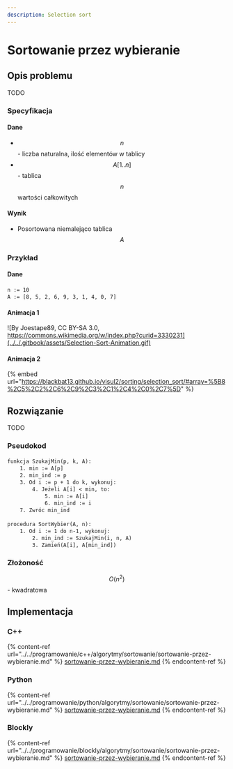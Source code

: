 ```yaml
---
description: Selection sort
---
```


# Sortowanie przez wybieranie

## Opis problemu

TODO

### Specyfikacja

#### Dane

* $$n$$ - liczba naturalna, ilość elementów w tablicy
* $$A[1..n]$$ - tablica $$n$$ wartości całkowitych

#### Wynik

* Posortowana niemalejąco tablica $$A$$ 

### Przykład

#### Dane

```
n := 10
A := [8, 5, 2, 6, 9, 3, 1, 4, 0, 7]
```

#### Animacja 1

![By Joestape89, CC BY-SA 3.0, https://commons.wikimedia.org/w/index.php?curid=3330231](../../.gitbook/assets/Selection-Sort-Animation.gif)

#### Animacja 2

{% embed url="https://blackbat13.github.io/visul2/sorting/selection_sort/#array=%5B8%2C5%2C2%2C6%2C9%2C3%2C1%2C4%2C0%2C7%5D" %}

## Rozwiązanie

TODO

### Pseudokod

```
funkcja SzukajMin(p, k, A):
    1. min := A[p]
    2. min_ind := p
    3. Od i := p + 1 do k, wykonuj:
        4. Jeżeli A[i] < min, to:
            5. min := A[i]
            6. min_ind := i
    7. Zwróc min_ind

procedura SortWybier(A, n):
    1. Od i := 1 do n-1, wykonuj:
        2. min_ind := SzukajMin(i, n, A)
        3. Zamień(A[i], A[min_ind])
```

### Złożoność

$$O(n^2)$$ - kwadratowa

## Implementacja

### C++

{% content-ref url="../../programowanie/c++/algorytmy/sortowanie/sortowanie-przez-wybieranie.md" %}
[sortowanie-przez-wybieranie.md](../../programowanie/c++/algorytmy/sortowanie/sortowanie-przez-wybieranie.md)
{% endcontent-ref %}

### Python

{% content-ref url="../../programowanie/python/algorytmy/sortowanie/sortowanie-przez-wybieranie.md" %}
[sortowanie-przez-wybieranie.md](../../programowanie/python/algorytmy/sortowanie/sortowanie-przez-wybieranie.md)
{% endcontent-ref %}

### Blockly

{% content-ref url="../../programowanie/blockly/algorytmy/sortowanie/sortowanie-przez-wybieranie.md" %}
[sortowanie-przez-wybieranie.md](../../programowanie/blockly/algorytmy/sortowanie/sortowanie-przez-wybieranie.md)
{% endcontent-ref %}
